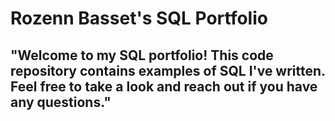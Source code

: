 # Rozenn Basset's SQL Portfolio

## "Welcome to my SQL portfolio! This code repository contains examples of SQL I've written. Feel free to take a look and reach out if you have any questions."
